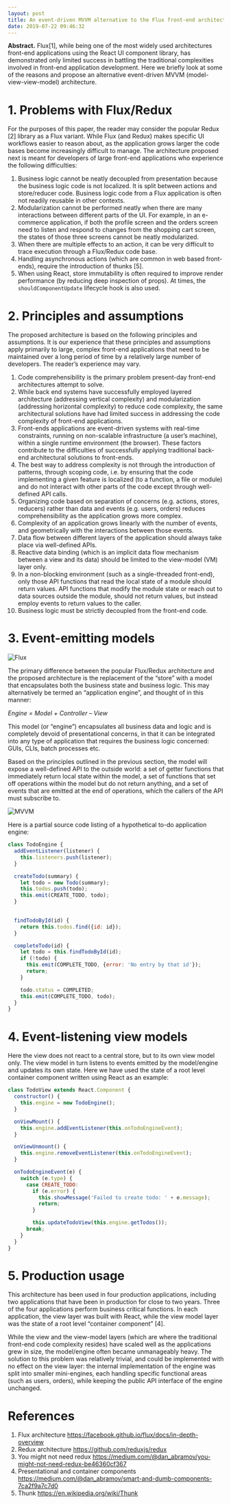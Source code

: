 ```yaml
---
layout: post
title: An event-driven MVVM alternative to the Flux front-end architecture 
date: 2019-07-22 09:46:32
---
```


**Abstract.** Flux[1], while being one of the most widely used architectures 
front-end applications using the React UI component library, has 
demonstrated only limited success in battling the traditional 
complexities involved in front-end application development. Here we 
briefly look at some of the reasons and propose an alternative event-driven MVVM 
(model-view-view-model) architecture.

# 1. Problems with Flux/Redux

For  the purposes of this paper, the reader may consider the popular Redux [2] library as a Flux variant. While Flux (and Redux) makes specific UI workflows easier to reason about, as the application grows larger the  code bases become increasingly difficult to manage. The architecture proposed next is meant for developers of large front-end applications who experience the following difficulties:

1. Business logic cannot be neatly decoupled from presentation because the business logic code is not localized. It is split between actions and store/reducer code. Business logic code from a Flux application is often not readily reusable in other contexts.
2. Modularization cannot be performed neatly when there are many interactions between different parts of the UI. For example, in an e-commerce application, if both the profile screen and the orders screen need to listen and respond to changes from the shopping cart screen, the states of those three screens cannot be neatly modularized.
3. When there are multiple effects to an action, it can be very difficult to trace execution through a Flux/Redux code base.
4. Handling asynchronous actions (which are common in web based front-ends), require the introduction of thunks [5].
5. When using React, store immutability is often required to improve render performance (by reducing deep inspection of props). At times, the `shouldComponentUpdate` lifecycle hook is also used.

# 2. Principles and assumptions  

The  proposed architecture is based on the following principles and  assumptions. It is our experience that these principles and assumptions apply primarily to large, complex front-end applications that need to be maintained over a long period of time by a relatively large number of developers. The reader’s experience may vary. 

1. Code comprehensibility is the primary problem present-day front-end architectures attempt to solve.
2. While  back end systems have successfully employed layered architecture  (addressing vertical complexity) and modularization (addressing  horizontal complexity) to reduce code complexity, the same architectural solutions have had limited success in addressing the code complexity of front-end applications. 
3. Front-ends applications are event-driven systems with real-time constraints,  running on non-scalable infrastructure (a user’s machine), within a single runtime environment (the browser). These factors contribute to the difficulties of successfully applying traditional back-end architectural solutions to front-ends.  
4. The  best way to address complexity is not through the introduction of patterns, through scoping code, i.e. by ensuring that the code implementing a given feature is localized (to a function, a file or module) and do not interact with other parts of the code except through well-defined API calls. 
5. Organizing code based on separation of concerns (e.g. actions, stores, reducers)  rather than data and events (e.g. users, orders) reduces comprehensibility as the application grows more complex. 
6. Complexity of an application grows linearly with the number of events, and  geometrically with the interactions between those events. 
7. Data flow between different layers of the application should always take place via well-defined APIs. 
8. Reactive  data binding (which is an implicit data flow mechanism between a view  and its data) should be limited to the view-model (VM) layer only. 
9. In  a non-blocking environment (such as a single-threaded front-end), only those API functions that read the local state of a module should return values. API functions that modify the module state or reach out to data sources outside the module, should not return values, but instead employ events to return values to the caller. 
10. Business logic must be strictly decoupled from the front-end code. 

 

# 3. Event-emitting models  

![Flux](/public/images/2019-07-22-flux/flux.png)

The  primary difference between the popular Flux/Redux architecture and the  proposed architecture is the replacement of the “store” with a model that encapsulates both the business state and business logic. This may  alternatively be termed an “application engine”, and thought of in this  manner: 

*Engine = Model + Controller – View* 

This  model (or “engine”) encapsulates all business data and logic and is  completely devoid of presentational concerns, in that it can be  integrated into any type of application that requires the business logic  concerned: GUIs, CLIs, batch processes etc. 

Based  on the principles outlined in the previous section, the model will  expose a well-defined API to the outside world: a set of getter  functions that immediately return local state within the model, a set of  functions that set off operations within the model but do not return  anything, and a set of events that are emitted at the end of operations,  which the callers of the API must subscribe to. 

![MVVM](/public/images/2019-07-22-flux/mvvm.png)

Here is a partial  source code listing of a hypothetical to-do application engine: 

``` javascript
class TodoEngine { 
  addEventListener(listener) { 
    this.listeners.push(listener); 
  } 

  createTodo(summary) { 
    let todo = new Todo(summary); 
    this.todos.push(todo); 
    this.emit(CREATE_TODO, todo);  
  } 

 
  findTodoById(id) { 
    return this.todos.find({id: id}); 
  } 

  completeTodo(id) { 
    let todo = this.findTodoById(id); 
    if (!todo) { 
      this.emit(COMPLETE_TODO, {error: 'No entry by that id'}); 
      return; 
    } 

    todo.status = COMPLETED; 
    this.emit(COMPLETE_TODO, todo); 
  } 
} 

```



# 4. Event-listening view models 

Here the view does not react to a central store, but to its own view model only. The view model in turn listens to events emitted by the model/engine and updates its own state. Here we have used the state of a root level container component written using React as an example:

``` javascript
class TodoView extends React.Component { 
  constructor() { 
    this.engine = new TodoEngine(); 
  } 

  onViewMount() { 
    this.engine.addEventListener(this.onTodoEngineEvent); 
  } 

  onViewUnmount() { 
    this.engine.removeEventListener(this.onTodoEngineEvent); 
  } 

  onTodoEngineEvent(e) { 
    switch (e.type) { 
      case CREATE_TODO: 
        if (e.error) { 
          this.showMessage('Failed to create todo: ' + e.message); 
          return; 
        } 

        this.updateTodoView(this.engine.getTodos()); 
      break; 
    } 
  } 
} 

```

 

# 5. Production usage  

This  architecture has been used in four production applications, including  two applications that have been in production for close to two years. Three of the four applications perform business critical functions. In  each application, the view layer was built with React, while the view  model layer was the state of a root level “container component” [4]. 

While  the view and the view-model layers (which are where the traditional  front-end code complexity resides) have scaled well as the applications  grew in size, the model/engine often became unmanageably heavy. The  solution to this problem was relatively trivial, and could be  implemented with no effect on the view layer: the internal  implementation of the engine was split into smaller mini-engines, each  handling specific functional areas (such as users, orders), while  keeping the public API interface of the engine unchanged. 

 

# References 

1. Flux architecture https://facebook.github.io/flux/docs/in-depth-overview  
2. Redux architecture https://github.com/reduxjs/redux  
3. You might not need redux https://medium.com/@dan_abramov/you-might-not-need-redux-be46360cf367  
4. Presentational and container components https://medium.com/@dan_abramov/smart-and-dumb-components-7ca2f9a7c7d0 
5. Thunk https://en.wikipedia.org/wiki/Thunk

 